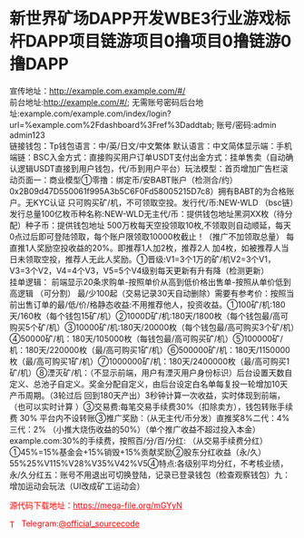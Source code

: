 # 新世界矿场DAPP开发WBE3行业游戏标杆DAPP项目链游项目0撸项目0撸链游0撸DAPP

宣传地址：http://example.com.example.com/#/<br>前台地址:http://example.com/#/;  无需账号密码后台地址:example.com/example.com/index/login?url=%example.com%2Fdashboard%3Fref%3Daddtab; 账号/密码:admin admin123<br>链接钱包：Tp钱包语言：中/英/日文/中文繁体 默认语言：中文简体显示端：手机端链：BSC入金方式：直接购买用户订单USDT支付出金方式：挂单售卖（自动确认逻辑USDT直接到用户钱包，代/币到用户平台）玩法模型：首页增加广告栏滚动页面一：商业模型①零撸：绑定币/安BABT账户（检测合/约） 0x2B09d47D550061f995A3b5C6F0Fd58005215D7c8）拥有BABT的为合格账户。无KYC认证 只可购买矿/机，不可领取空投。发行代/币:NEW-WLD （bsc链）发行总量100亿枚币种名称:NEW-WLD无主代/币：提供钱包地址黑洞XX枚（待分配）种子币：提供钱包地址 500万枚每天空投领取10枚,不领取则自动顺延，每天0点过后即可登陆领取，每个账户限领取10000枚截止！（推广不加领取总量） 每直推1人奖励空投收益的20%。即推荐1人加2枚，推荐2人 加4枚，如被推荐人当日未领取空投，推荐人无此人奖励。①晋级:V1=3个1万的矿/机V2=3个V1，V3=3个V2，V4=4个V3，V5=5个V4级别每天更新有升有降（检测更新）<br>挂单逻辑： 前端显示20条求购单-按照单价从高到低价格出售单-按照从单价低到高逻辑 （可分割） 最/少100起（交易记录30天自动删除）需要有参考价：按照当前出售订单的最/低/价/格静态收益:不用推荐他人，投资收益。①100矿/机:180天/160枚（每个钱包15矿/机）②1000D矿/机:180天/1800枚（每个钱包最/高可购买5个矿/机）③10000矿/机:180天/20000枚（每个钱包最/高可购买3个矿/机）④50000矿/机：180天/105000枚（每钱包最/高可购买矿/机）⑤100000矿/机：180天/220000枚（最/高可购买1矿/机）⑥500000矿/机：180天/1150000枚（最/高可购买1矿/机）⑦1000000矿/机：180天/2400000枚（最/高可购买1矿/机）⑧湮灭矿/机：（不显示前端，用户有湮灭用户身份标识）后台设置天数自定义、总池子自定义。奖金分配自定义，由后台设定白名单每复投一轮增加10天产币周期。（3轮过后 回到180天产出）3秒钟计算一次收益，实时体现到前端，（也可以实时计算 ）③交易费:每笔交易手续费30%（扣除卖方），钱包转账手续费 30% 平台内不设转账③推广奖励：（从无主代/币分发）直推奖8%二代：4%三代：2% （小推大烧伤收益的50%）（单个推广收益不超过投入本金）example.com:30%的手续费，按照百/分/百/分红: （从交易手续费分红）①45%=15%基金会+15%销毁+15%贡献奖励②股东分红收益（永/久）55%25%V115%V28%V35%V42%V5④特点:各级别平均分红，不考核业绩，永/久分红五：账号不用退出可切换登陆，记录已登录钱包（检查观察钱包）九：增加运动会玩法（UI改成矿工运动会）<br>


<p style="color: red;">源代码下载地址：<a href="https://mega-file.org/mGYyN" style="color: red;">https://mega-file.org/mGYyN</a></p><p style="color: red;"><img src="https://cdn-icons-png.flaticon.com/512/2111/2111646.png" alt="Telegram Icon" style="width: 16px; vertical-align: middle; margin-right: 5px;">Telegram:<a href="https://t.me/official_sourcecode" style="color: red;">@official_sourcecode</a></p>